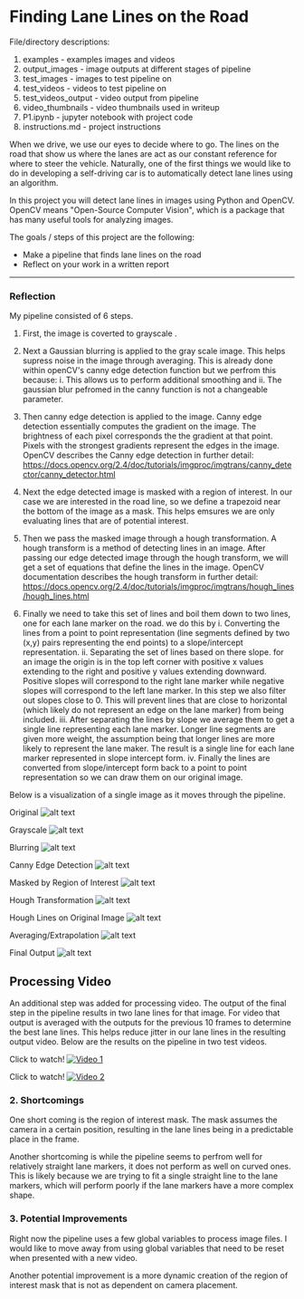 # **Finding Lane Lines on the Road**

File/directory descriptions:

1. examples - examples images and videos
2. output_images - image outputs at different stages of pipeline
3. test_images - images to test pipeline on
4. test_videos - videos to test pipeline on
5. test_videos_output - video output from pipeline
6. video_thumbnails - video thumbnails used in writeup
7. P1.ipynb - jupyter notebook with project code
8. instructions.md - project instructions


When we drive, we use our eyes to decide where to go.  The lines on the road that show us where the lanes are act as our constant reference for where to steer the vehicle.  Naturally, one of the first things we would like to do in developing a self-driving car is to automatically detect lane lines using an algorithm.

In this project you will detect lane lines in images using Python and OpenCV.  OpenCV means "Open-Source Computer Vision", which is a package that has many useful tools for analyzing images.  


The goals / steps of this project are the following:
* Make a pipeline that finds lane lines on the road
* Reflect on your work in a written report


[//]: # (Image References)

[image1]: ./examples/grayscale.jpg

[original]: ./test_images/solidWhiteRight.jpg

[grayscale]: ./output_images/gray.jpg

[blur]: ./output_images/gray.jpg

[canny]: ./output_images/canny.jpg

[masked]: ./output_images/masked_canny.jpg

[hough]: ./output_images/hough.jpg

[hough+original]: ./output_images/hough+original.jpg

[extrapolate]: ./output_images/extrapolate.jpg

[final]: ./output_images/final_output.jpg



---

### Reflection

My pipeline consisted of 6 steps.

1. First, the image is coverted to grayscale .

2. Next a Gaussian blurring is applied to the gray scale image. This helps supress noise in the image through averaging. This is already done within openCV's canny edge detection function but we perfrom this because:
    i. This allows us to perform additional smoothing and
    ii. The gaussian blur pefromed in the canny function is not a changeable parameter.  

3. Then canny edge detection is applied to the image. Canny edge detection essentially computes the gradient on the image. The brightness of each pixel corresponds the the gradient at that point. Pixels with the strongest gradients represent the edges in the image. OpenCV describes the Canny edge detection in further detail: https://docs.opencv.org/2.4/doc/tutorials/imgproc/imgtrans/canny_detector/canny_detector.html

4. Next the edge detected image is masked with a region of interest. In our case we are interested in the road line, so we define a trapezoid near the bottom of the image as a mask. This helps emsures we are only evaluating lines that are of potential interest.

5. Then we pass the masked image through a hough transformation. A hough transform is a method of detecting lines in an image. After passing our edge detected image through the hough transform, we will get a set of equations that define the lines in the image.   OpenCV documentation describes the hough transform in further detail: https://docs.opencv.org/2.4/doc/tutorials/imgproc/imgtrans/hough_lines/hough_lines.html

6. Finally we need to take this set of lines and boil them down to two lines, one for each lane marker on the road. we do this by
    i. Converting the lines from a point to point representation (line segments defined by two (x,y) pairs representing the end points) to a slope/intercept representation.
    ii. Separating the set of lines based on there slope. for an image the origin is in the top left corner with positive x values extending to the right and positive y values extending downward. Positive slopes will correspond to the right lane marker while negative slopes will correspond to the left lane marker. In this step we also filter out slopes close to 0. This will prevent lines that are close to horizontal (which likely do not represent an edge on the lane marker) from being included.
   iii. After separating the lines by slope we average them to get a single line representing each lane marker. Longer line segments are given more weight, the assumption being that longer lines are more likely to represent the lane maker. The result is a single line for each lane marker represented in slope intercept form.
    iv. Finally the lines are converted from slope/intercept form back to a point to point representation so we can draw them on our original image.

Below is a visualization of a single image as it moves through the pipeline.  


Original
![alt text][original]  

Grayscale
![alt text][grayscale]  

Blurring
![alt text][blur]  

Canny Edge Detection
![alt text][canny]  

Masked by Region of Interest
![alt text][masked]  

Hough Transformation
![alt text][hough]  

Hough Lines on Original Image
![alt text][hough+original]  

Averaging/Extrapolation
![alt text][extrapolate]  

Final Output
![alt text][final]  



## Processing Video

An additional step was added for processing video. The output of the final step in the pipeline results in two lane lines for that image. For video that output is averaged with the outputs for the previous 10 frames to determine the best lane lines. This helps reduce jitter in our lane lines in the resulting output video. Below are the results on the pipeline in two test videos.

Click to watch!
[![Video 1](http://i.imgur.com/CWucwRa.png)](https://www.youtube.com/watch?v=0PPlycpj68w&feature=youtu.be "Finding Lane Lines, Video 1 - Click to Watch!")

Click to watch!
[![Video 2](https://imgur.com/EcoU3RV.png)](https://www.youtube.com/watch?v=qnQRJvRumnE&feature=youtu.be "Finding Lane Lines, Video 2 - Click to Watch!")

### 2. Shortcomings


One short coming is the region of interest mask. The mask assumes the camera in a certain position, resulting in the lane lines being in a predictable place in the frame.

Another shortcoming is while the pipeline seems to perfrom well for relatively straight lane markers, it does not perform as well on curved ones. This is likely because we are trying to fit a single straight line to the lane markers, which will perform poorly if the lane markers have a more complex shape.



### 3. Potential Improvements

Right now the pipeline uses a few global variables to process image files. I would like to move away from using global variables that need to be reset when presented with a new video.

Another potential improvement is a more dynamic creation of the region of interest mask that is not as dependent on camera placement.
